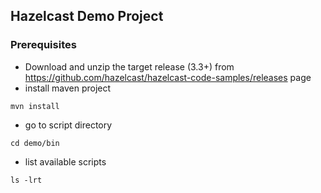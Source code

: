 ## Hazelcast Demo Project

### Prerequisites

* Download and unzip the target release (3.3+) from https://github.com/hazelcast/hazelcast-code-samples/releases page
* install maven project

```
mvn install
```
* go to script directory

```
cd demo/bin
```
* list available scripts

```
ls -lrt
```







